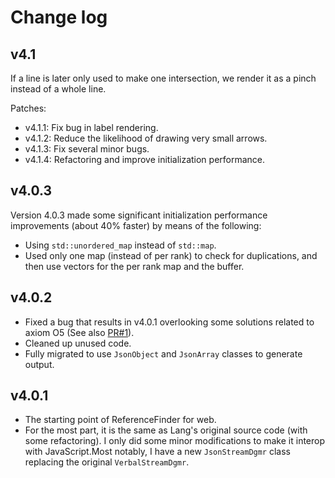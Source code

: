 
# Change log

## v4.1

If a line is later only used to make one intersection, we render it as a pinch instead of a whole line.

Patches:
- v4.1.1: Fix bug in label rendering.
- v4.1.2: Reduce the likelihood of drawing very small arrows.
- v4.1.3: Fix several minor bugs.
- v4.1.4: Refactoring and improve initialization performance.

## v4.0.3

Version 4.0.3 made some significant initialization performance improvements (about 40% faster) by means of the following:

- Using `std::unordered_map` instead of `std::map`.
- Used only one map (instead of per rank) to check for duplications, and then use vectors for the per rank map and the buffer.

## v4.0.2

- Fixed a bug that results in v4.0.1 overlooking some solutions related to axiom O5 (See also [PR#1](https://github.com/bugfolder/ReferenceFinder/pull/1)).
- Cleaned up unused code.
- Fully migrated to use `JsonObject` and `JsonArray` classes to generate output.

## v4.0.1

- The starting point of ReferenceFinder for web.
- For the most part, it is the same as Lang's original source code (with some refactoring).
	I only did some minor modifications to make it interop with JavaScript.Most notably, I have a new `JsonStreamDgmr` class replacing the original `VerbalStreamDgmr`.
